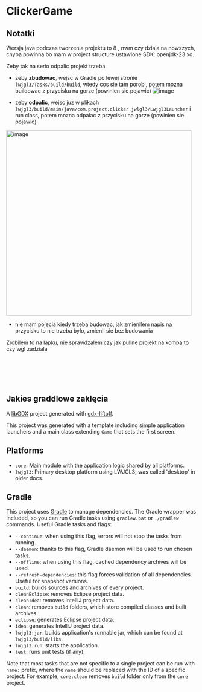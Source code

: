 # ClickerGame

## Notatki

Wersja java podczas tworzenia projektu to 8 , nwm czy dziala na nowszych, chyba powinna bo mam w project structure ustawione SDK: openjdk-23 xd.

Zeby tak na serio odpalic projekt trzeba:
- zeby **zbudowac**, wejsc w Gradle po lewej stronie `lwjgl3/Tasks/build/build`, wtedy cos sie tam porobi, potem mozna buildowac z przycisku na gorze (powinien sie pojawic)
![image](https://github.com/user-attachments/assets/eb9b90ce-98a7-4e75-9afa-1933ce00fdb2)

- zeby **odpalic**, wejsc juz w plikach `lwjgl3/build/main/java/com.project.clicker.jwlgl3/Lwjgl3Launcher` i run class, potem mozna odpalac z przycisku na gorze (powinien sie pojawic)
<img width="491" alt="image" src="https://github.com/user-attachments/assets/353d9f29-09bd-4ee6-b6a5-1ca194ef40af" />

- nie mam pojecia kiedy trzeba budowac, jak zmienilem napis na przycisku to nie trzeba bylo, zmienil sie bez budowania

Zrobilem to na lapku, nie sprawdzalem czy jak pullne projekt na kompa to czy wgl zadziala


<br><br><br><br>
## Jakies graddlowe zaklęcia

A [libGDX](https://libgdx.com/) project generated with [gdx-liftoff](https://github.com/libgdx/gdx-liftoff).

This project was generated with a template including simple application launchers and a main class extending `Game` that sets the first screen.

## Platforms

- `core`: Main module with the application logic shared by all platforms.
- `lwjgl3`: Primary desktop platform using LWJGL3; was called 'desktop' in older docs.

## Gradle

This project uses [Gradle](https://gradle.org/) to manage dependencies.
The Gradle wrapper was included, so you can run Gradle tasks using `gradlew.bat` or `./gradlew` commands.
Useful Gradle tasks and flags:

- `--continue`: when using this flag, errors will not stop the tasks from running.
- `--daemon`: thanks to this flag, Gradle daemon will be used to run chosen tasks.
- `--offline`: when using this flag, cached dependency archives will be used.
- `--refresh-dependencies`: this flag forces validation of all dependencies. Useful for snapshot versions.
- `build`: builds sources and archives of every project.
- `cleanEclipse`: removes Eclipse project data.
- `cleanIdea`: removes IntelliJ project data.
- `clean`: removes `build` folders, which store compiled classes and built archives.
- `eclipse`: generates Eclipse project data.
- `idea`: generates IntelliJ project data.
- `lwjgl3:jar`: builds application's runnable jar, which can be found at `lwjgl3/build/libs`.
- `lwjgl3:run`: starts the application.
- `test`: runs unit tests (if any).

Note that most tasks that are not specific to a single project can be run with `name:` prefix, where the `name` should be replaced with the ID of a specific project.
For example, `core:clean` removes `build` folder only from the `core` project.



